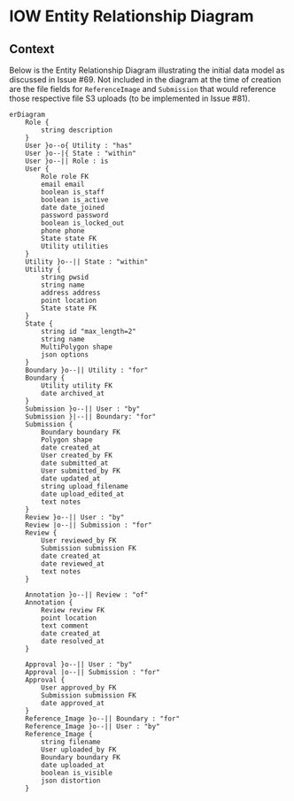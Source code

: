 # IOW Entity Relationship Diagram

## Context

Below is the Entity Relationship Diagram illustrating the initial data model as discussed in Issue #69. Not included in the diagram at the time of creation are the file fields for `ReferenceImage` and `Submission` that would reference those respective file S3 uploads (to be implemented in Issue #81).

```mermaid
erDiagram
    Role {
        string description
    }
    User }o--o{ Utility : "has"
    User }o--|{ State : "within"
    User }o--|| Role : is
    User {
        Role role FK
        email email
        boolean is_staff
        boolean is_active
        date date_joined
        password password
        boolean is_locked_out
        phone phone
        State state FK
        Utility utilities
    }
    Utility }o--|| State : "within"
    Utility {
        string pwsid
        string name
        address address
        point location
        State state FK
    }
    State {
        string id "max_length=2"
        string name
        MultiPolygon shape
        json options
    }
    Boundary }o--|| Utility : "for"
    Boundary {
        Utility utility FK
        date archived_at
    }
    Submission }o--|| User : "by"
    Submission }|--|| Boundary: "for"
    Submission {
        Boundary boundary FK
        Polygon shape
        date created_at
        User created_by FK
        date submitted_at
        User submitted_by FK
        date updated_at
        string upload_filename
        date upload_edited_at
        text notes
    }
    Review }o--|| User : "by"
    Review |o--|| Submission : "for"
    Review {
        User reviewed_by FK
        Submission submission FK
        date created_at
        date reviewed_at
        text notes
    }

    Annotation }o--|| Review : "of"
    Annotation {
        Review review FK
        point location
        text comment
        date created_at
        date resolved_at
    }

    Approval }o--|| User : "by"
    Approval |o--|| Submission : "for"
    Approval {
        User approved_by FK
        Submission submission FK
        date approved_at
    }
    Reference_Image }o--|| Boundary : "for"
    Reference_Image }o--|| User : "by"
    Reference_Image {
        string filename
        User uploaded_by FK
        Boundary boundary FK
        date uploaded_at
        boolean is_visible
        json distortion
    }
```
